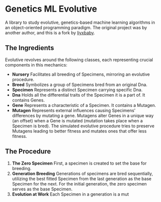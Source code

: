 # Genetics ML Evolutive
A library to study evolutive, genetics-based machine learning algorithms in an object-oriented programming paradigm. The original project was by another author, and this is a fork by [liyxbaby](https://github.com/liyxbaby).

## The Ingredients
Evolutive revolves around the following classes, each representing crucial components in this mechanics:
- **Nursery** Facilitates all breeding of Specimens, mirroring an evolutive procedure.
- **Breed** Symbolizes a group of Specimens bred from an original Dna.
- **Specimen** Represents a distinct Specimen carrying specific Dna.
- **Dna** Holds all the differential traits of the Specimen it is a part of. It contains Genes.
- **Gene** Represents a characteristic of a Specimen. It contains a Mutagen.
- **Mutagen** Represents external influences causing Specimens' differences by mutating a gene. Mutagens alter Genes in a unique way (an offset) when a Gene is mutated (mutation takes place when a Specimen is bred). The simulated evolutive procedure tries to preserve Mutagens leading to better fitness and mutates ones that offer less fitness.

## The Procedure
1. **The Zero Specimen** First, a specimen is created to set the base for breeding.
2. **Generation Breeding** Generations of specimens are bred sequentially, utilizing the best fitted Specimen from the last generation as the base Specimen for the next. For the initial generation, the zero specimen serves as the base Specimen.
3. **Evolution at Work** Each Specimen in a generation is a mut